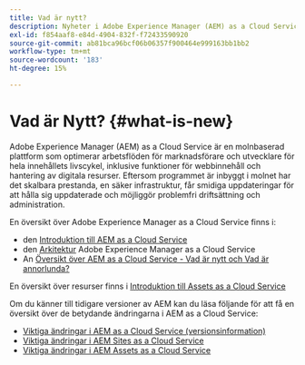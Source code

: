 ```yaml
---
title: Vad är nytt?
description: Nyheter i Adobe Experience Manager (AEM) as a Cloud Service.
exl-id: f854aaf8-e84d-4904-832f-f72433590920
source-git-commit: ab81bca96bcf06b06357f900464e999163bb1bb2
workflow-type: tm+mt
source-wordcount: '183'
ht-degree: 15%

---
```


# Vad är Nytt? {#what-is-new}

<!-- For the pre-release of Adobe Experience Manager (AEM) as a Cloud Service everything is new. -->

Adobe Experience Manager (AEM) as a Cloud Service är en molnbaserad plattform som optimerar arbetsflöden för marknadsförare och utvecklare för hela innehållets livscykel, inklusive funktioner för webbinnehåll och hantering av digitala resurser. Eftersom programmet är inbyggt i molnet har det skalbara prestanda, en säker infrastruktur, får smidiga uppdateringar för att hålla sig uppdaterade och möjliggör problemfri driftsättning och administration.

En översikt över Adobe Experience Manager as a Cloud Service finns i:
* den [Introduktion till AEM as a Cloud Service](/help/overview/introduction.md)
* den [Arkitektur](/help/overview/architecture.md) Adobe Experience Manager as a Cloud Service
* An [Översikt över AEM as a Cloud Service - Vad är nytt och Vad är annorlunda?](/help/overview/what-is-new-and-different.md)

<!-- Please link to introduction or what's new of Sites. -->

En översikt över resurser finns i [Introduktion till Assets as a Cloud Service](/help/assets/overview.md)

Om du känner till tidigare versioner av AEM kan du läsa följande för att få en översikt över de betydande ändringarna i AEM as a Cloud Service:

* [Viktiga ändringar i AEM as a Cloud Service (versionsinformation)](/help/release-notes/aem-cloud-changes.md)
* [Viktiga ändringar i AEM Sites as a Cloud Service](/help/sites-cloud/sites-cloud-changes.md)
* [Viktiga ändringar i AEM Assets as a Cloud Service](/help/assets/assets-cloud-changes.md)
